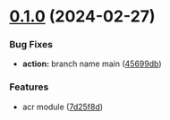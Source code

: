 # [0.1.0](https://github.com/rgb000/github-cicd/compare/v0.2.0-beta.0...v0.1.0) (2024-02-27)


### Bug Fixes

* **action:** branch name main ([45699db](https://github.com/rgb000/github-cicd/commit/45699dba44320145155b2b36938298bde1c46510))


### Features

* acr module ([7d25f8d](https://github.com/rgb000/github-cicd/commit/7d25f8d3d3be12dba73729ea55ab256e684978d7))



